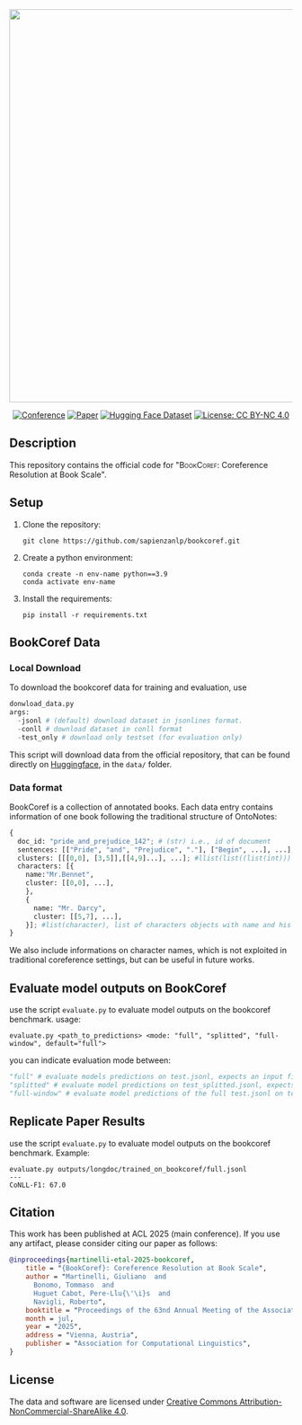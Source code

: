 <div align="center">
  <img src="https://github.com/tommasobonomo/bookcoref_final/blob/main/assets/bookcoref.png" width="700">

</div>

<div align="center">



[![Conference](http://img.shields.io/badge/ACL-2025-4b44ce.svg)](https://20245aclweb.org/)
[![Paper](http://img.shields.io/badge/paper-ACL--anthology-B31B1B.svg)](https://aclanthology.org/)
[![Hugging Face Dataset](https://img.shields.io/badge/%F0%9F%A4%97%20Hugging%20Face-Dataset-FCD21D)](https://huggingface.co/collections/sapienzanlp/relik-retrieve-read-and-link-665d9e4a5c3ecba98c1bef19)
[![License: CC BY-NC 4.0](https://img.shields.io/badge/License-CC%20BY--NC%204.0-green.svg)](https://creativecommons.org/licenses/by-nc/4.0/)
</div>


##  Description
This repository contains the official code for "<span style="font-variant: small-caps;">BookCoref</span>: Coreference Resolution at Book Scale".


## Setup 
1. Clone the repository:
    ```
    git clone https://github.com/sapienzanlp/bookcoref.git
    ```
2. Create a python environment: 
    ```
    conda create -n env-name python==3.9
    conda activate env-name
    ```
3. Install the requirements:
    ```
    pip install -r requirements.txt
    ```

## BookCoref Data 
  
### Local Download
  To download the bookcoref data for training and evaluation, use 
  ``` python 
  donwload_data.py 
  args:
    -jsonl # (default) download dataset in jsonlines format.
    -conll # download dataset in conll format
    -test_only # download only testset (for evaluation only)
  ```
  This script will download data from the official repository, that can be found directly on [Huggingface](hf.co/sapienzanlp/bookcoref), in the ``` data/ ``` folder.
  
### Data format
  BookCoref is a collection of annotated books. 
  Each data entry contains information of one book following the traditional structure of OntoNotes:

```python
{
  doc_id: "pride_and_prejudice_142"; # (str) i.e., id of document 
  sentences: [["Pride", "and", "Prejudice", "."], ["Begin", ...], ...]; # list(list(str))) i.e., list of word-tokenized sentences
  clusters: [[[0,0], [3,5]],[[4,9]...], ...]; #llist(list((list(int))) i.e., list of clusters' mention offsets
  characters: [{
    name:"Mr.Bennet", 
    cluster: [[0,0], ...],
    },
    {
      name: "Mr. Darcy",
      cluster: [[5,7], ...],
    }]; #list(character), list of characters objects with name and his mentions offsets, i,e., dict(name:str, cluster:list(list(int)))
}
```

We also include informations on character names, which is not exploited in traditional coreference settings, but can be useful in future works.

## Evaluate model outputs on BookCoref
use the script ```evaluate.py``` to evaluate model outputs on the bookcoref benchmark.
usage:
```
evaluate.py <path_to_predictions> <mode: "full", "splitted", "full-window", default="full">

```
you can indicate evaluation mode between:

```python
"full" # evaluate models predictions on test.jsonl, expects an input file of predictions on the full testset books. On the paper is referred as BookCoref_gold results.
"splitted" # evaluate model predictions on test_splitted.jsonl, expects an input file of predictions on the split version of our testset books. On the paper is referred as SPLIT-BookCoref_gold results.
"full-window" # evaluate model predictions of the full test.jsonl on test_splitted.jsonl, by splitting clusters every 1500 tokens. Expects an input file of predictions on the full testset books. On the paper is referred as BookCoref_gold-windows.

```
## Replicate Paper Results
use the script ```evaluate.py``` to evaluate model outputs on the bookcoref benchmark.
Example:
```
evaluate.py outputs/longdoc/trained_on_bookcoref/full.jsonl 
---
CoNLL-F1: 67.0
```

## Citation
This work has been published at ACL 2025 (main conference). If you use any artifact, please consider citing our paper as follows:

```bibtex
@inproceedings{martinelli-etal-2025-bookcoref,
    title = "{BookCoref}: Coreference Resolution at Book Scale",
    author = "Martinelli, Giuliano  and
      Bonomo, Tommaso  and
      Huguet Cabot, Pere-Llu{\'\i}s  and
      Navigli, Roberto",
    booktitle = "Proceedings of the 63nd Annual Meeting of the Association for Computational Linguistics (Volume 1: Long Papers)",
    month = jul,
    year = "2025",
    address = "Vienna, Austria",
    publisher = "Association for Computational Linguistics",
}
```


## License

The data and software are licensed under [Creative Commons Attribution-NonCommercial-ShareAlike 4.0](https://creativecommons.org/licenses/by-nc-sa/4.0/).

